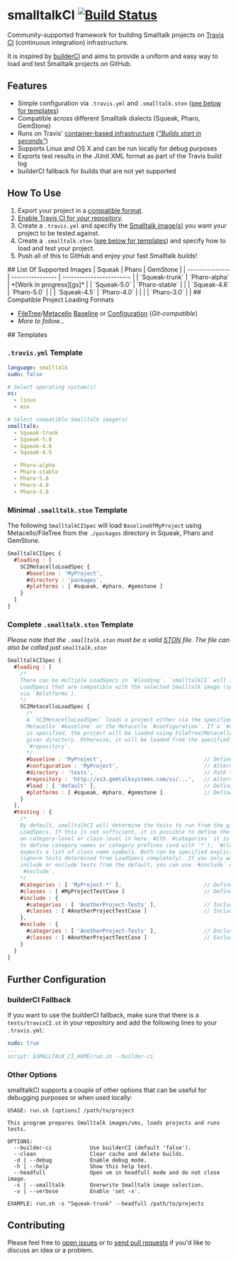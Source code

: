 # smalltalkCI [![Build Status](https://travis-ci.org/hpi-swa/smalltalkCI.svg?branch=master)](https://travis-ci.org/hpi-swa/smalltalkCI)
Community-supported framework for building Smalltalk projects on [Travis CI][travisCI] (continuous integration) infrastructure.

It is inspired by [builderCI][builderCI] and aims to provide a uniform and easy way to load and test Smalltalk projects on GitHub.


## Features
- Simple configuration via `.travis.yml` and `.smalltalk.ston` ([see below for templates](#templates))
- Compatible across different Smalltalk dialects (Squeak, Pharo, GemStone)
- Runs on Travis' [container-based infrastructure][cbi] ([*"Builds start in seconds"*][bsis])
- Supports Linux and OS X and can be run locally for debug purposes
- Exports test results in the JUnit XML format as part of the Travis build log
- builderCI fallback for builds that are not yet supported


## How To Use
1. Export your project in a [compatible format](#load_formats).
2. [Enable Travis CI for your repository][travisHowTo].
3. Create a `.travis.yml` and specifiy the [Smalltalk image(s)](#images) you want your project to be tested against.
4. Create a `.smalltalk.ston` ([see below for templates](#templates)) and specify how to load and test your project.
5. Push all of this to GitHub and enjoy your fast Smalltalk builds!


<a name="images"/>
## List Of Supported Images
| Squeak          | Pharo            | GemStone                 |
| --------------- | ---------------- | ------------------------ |
| `Squeak-trunk`  | `Pharo-alpha`    | *[Work in progress][gs]* |
| `Squeak-5.0`    | `Pharo-stable`   |                          |
| `Squeak-4.6`    | `Pharo-5.0`      |                          |
| `Squeak-4.5`    | `Pharo-4.0`      |                          |
|                 | `Pharo-3.0`      |                          |


<a name="load_formats"/>
## Compatible Project Loading Formats

- [FileTree][filetree]/[Metacello][metacello] [Baseline][mc_baseline] or [Configuration][mc_configuration] (*Git-compatible*)
- *More to follow...*


<a name="templates"/>
## Templates

### `.travis.yml` Template

```yml
language: smalltalk
sudo: false

# Select operating system(s)
os:
  - linux
  - osx

# Select compatible Smalltalk image(s)
smalltalk:
  - Squeak-trunk
  - Squeak-5.0
  - Squeak-4.6
  - Squeak-4.5

  - Pharo-alpha
  - Pharo-stable
  - Pharo-5.0
  - Pharo-4.0
  - Pharo-3.0
```

### Minimal `.smalltalk.ston` Template

The following `SmalltalkCISpec` will load `BaselineOfMyProject` using
Metacello/FileTree from the `./packages` directory in Squeak, Pharo and GemStone.

```javascript
SmalltalkCISpec {
  #loading : [
    SCIMetacelloLoadSpec {
      #baseline : 'MyProject',
      #directory : 'packages',
      #platforms : [ #squeak, #pharo, #gemstone ]
    }
  ]
}
```

### Complete `.smalltalk.ston` Template

*Please note that the `.smalltalk.ston` must be a valid [STON][STON] file. The file can also be called just `smalltalk.ston`*

```javascript
SmalltalkCISpec {
  #loading : [
    /*
    There can be multiple LoadSpecs in `#loading`. `smalltalkCI` will load all
    LoadSpecs that are compatible with the selected Smalltalk image (specified
    via `#platforms`).
    */
    SCIMetacelloLoadSpec {
      /*
      A `SCIMetacelloLoadSpec` loads a project either via the specified
      Metacello `#baseline` or the Metacello `#configuration`. If a `#directory`
      is specified, the project will be loaded using FileTree/Metacello from the
      given directory. Otherwise, it will be loaded from the specified
      `#repository`.
      */
      #baseline : 'MyProject',                                // Define MC Baseline
      #configuration : 'MyProject',                           // Alternatively, define MC Configuration
      #directory : 'tests',                                   // Path to packages if FileTree is used
      #repository : 'http://ss3.gemtalksystems.com/ss/...',   // Alternatively, define MC repository
      #load : [ 'default' ],                                  // Define MC load attributes
      #platforms : [ #squeak, #pharo, #gemstone ]             // Define compatible platforms
    }
  ],
  #testing : {
    /*
    By default, smalltalkCI will determine the tests to run from the given
    LoadSpecs. If this is not sufficient, it is possible to define the tests
    on category-level or class-level in here. With `#categories` it is possible
    to define category names or category prefixes (end with `*`), `#classes`
    expects a list of class name symbols. Both can be specified explicitly
    (ignore tests determined from LoadSpecs completely). If you only want to
    include or exclude tests from the default, you can use `#include` or
    `#exclude`.
    */
    #categories : [ 'MyProject-*' ],                          // Define categories to test explicitly
    #classes : [ #MyProjectTestCase ]                         // Define classes to test explicitly
    #include : {
      #categories : [ 'AnotherProject-Tests' ],               // Include categories to test
      #classes : [ #AnotherProjectTestCase ]                  // Include classes to test
    },
    #exclude : {
      #categories : [ 'AnotherProject-Tests' ],               // Exclude categories from testing
      #classes : [ #AnotherProjectTestCase ]                  // Exclude classes from testing
    }
  }
}
```


## Further Configuration

### builderCI Fallback
If you want to use the builderCI fallback, make sure that there is a
`tests/travisCI.st` in your repository and add the following lines to your `.travis.yml`:

```yml
sudo: true
...
script: $SMALLTALK_CI_HOME/run.sh --builder-ci
```

### Other Options
smalltalkCI supports a couple of other options that can be useful for debugging
purposes or when used locally:

```
USAGE: run.sh [options] /path/to/project

This program prepares Smalltalk images/vms, loads projects and runs tests.

OPTIONS:
  --builder-ci            Use builderCI (default 'false').
  --clean                 Clear cache and delete builds.
  -d | --debug            Enable debug mode.
  -h | --help             Show this help text.
  --headfull              Open vm in headfull mode and do not close image.
  -s | --smalltalk        Overwrite Smalltalk image selection.
  -v | --verbose          Enable 'set -x'.

EXAMPLE: run.sh -s "Squeak-trunk" --headfull /path/to/projects
```


## Contributing
Please feel free to [open issues][issues] or to [send pull requests][pullRequests] if you'd like to discuss an idea or a problem.


[bsis]: http://docs.travis-ci.com/user/migrating-from-legacy/#Builds-start-in-seconds
[builderCI]: https://github.com/dalehenrich/builderCI
[builderCIHowTo]: https://github.com/dalehenrich/builderCI#using-builderci
[cbi]: http://docs.travis-ci.com/user/workers/container-based-infrastructure/
[filetree]: https://github.com/dalehenrich/filetree
[gs]: https://github.com/hpi-swa/smalltalkCI/issues/28
[issues]: https://github.com/hpi-swa/smalltalkCI/issues
[mc_baseline]: https://github.com/dalehenrich/metacello-work/blob/master/docs/GettingStartedWithGitHub.md#create-baseline
[mc_configuration]: https://github.com/dalehenrich/metacello-work/blob/master/docs/GettingStartedWithGitHub.md#create-configuration
[metacello]: https://github.com/dalehenrich/metacello-work
[pullRequests]: https://help.github.com/articles/using-pull-requests/
[ston]: https://github.com/svenvc/ston/blob/master/ston-paper.md#smalltalk-object-notation-ston
[templates]:https://github.com/hpi-swa/smalltalkCI/wiki#templates
[travisCI]: http://travis-ci.org/
[travisHowTo]: http://docs.travis-ci.com/user/getting-started/#To-get-started-with-Travis-CI%3A
